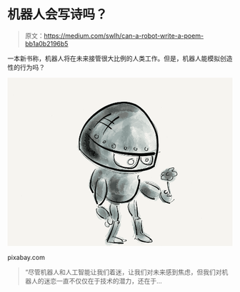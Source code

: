 # 机器人会写诗吗？

> 原文：<https://medium.com/swlh/can-a-robot-write-a-poem-bb1a0b2196b5>

一本新书称，机器人将在未来接管很大比例的人类工作。但是，机器人能模拟创造性的行为吗？

![](img/0558ef1fc6460ca600bac9915549bd58.png)

pixabay.com

> “尽管机器人和人工智能让我们着迷，让我们对未来感到焦虑，但我们对机器人的迷恋一直不仅仅在于技术的潜力，还在于…